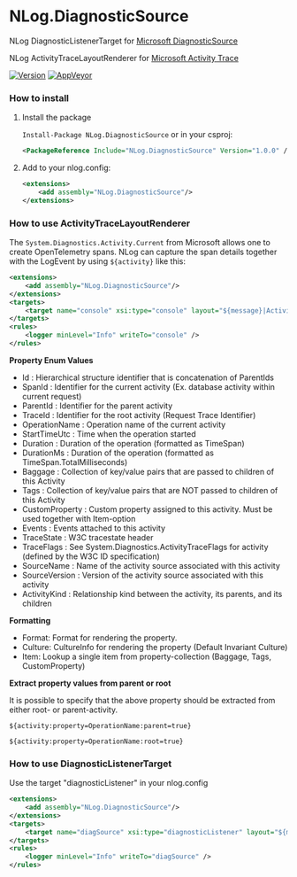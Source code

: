 # NLog.DiagnosticSource
NLog DiagnosticListenerTarget for [Microsoft DiagnosticSource](https://github.com/dotnet/runtime/blob/master/src/libraries/System.Diagnostics.DiagnosticSource/src/DiagnosticSourceUsersGuide.md)

NLog ActivityTraceLayoutRenderer for [Microsoft Activity Trace](https://github.com/dotnet/runtime/blob/master/src/libraries/System.Diagnostics.DiagnosticSource/src/ActivityUserGuide.md)

[![Version](https://badge.fury.io/nu/NLog.DiagnosticSource.svg)](https://www.nuget.org/packages/NLog.DiagnosticSource)
[![AppVeyor](https://img.shields.io/appveyor/ci/nlog/NLog-DiagnosticSource/master.svg)](https://ci.appveyor.com/project/nlog/NLog-DiagnosticSource/branch/master)

### How to install

1) Install the package

    `Install-Package NLog.DiagnosticSource` or in your csproj:

    ```xml
    <PackageReference Include="NLog.DiagnosticSource" Version="1.0.0" />
    ```

2) Add to your nlog.config:

    ```xml
    <extensions>
        <add assembly="NLog.DiagnosticSource"/>
    </extensions>
    ```

### How to use ActivityTraceLayoutRenderer
The `System.Diagnostics.Activity.Current` from Microsoft allows one to create OpenTelemetry spans. 
NLog can capture the span details together with the LogEvent by using `${activity}` like this:

```xml
<extensions>
    <add assembly="NLog.DiagnosticSource"/>
</extensions>
<targets>
    <target name="console" xsi:type="console" layout="${message}|ActivityId=${activity:property=TraceId}" />
</targets>
<rules>
    <logger minLevel="Info" writeTo="console" />
</rules>
```

**Property Enum Values**
- Id : Hierarchical structure identifier that is concatenation of ParentIds
- SpanId : Identifier for the current activity (Ex. database activity within current request)
- ParentId : Identifier for the parent activity
- TraceId : Identifier for the root activity (Request Trace Identifier)
- OperationName : Operation name of the current activity
- StartTimeUtc : Time when the operation started
- Duration : Duration of the operation (formatted as TimeSpan)
- DurationMs : Duration of the operation (formatted as TimeSpan.TotalMilliseconds)
- Baggage : Collection of key/value pairs that are passed to children of this Activity
- Tags : Collection of key/value pairs that are NOT passed to children of this Activity
- CustomProperty : Custom property assigned to this activity. Must be used together with Item-option
- Events : Events attached to this activity
- TraceState : W3C tracestate header
- TraceFlags : See System.Diagnostics.ActivityTraceFlags for activity (defined by the W3C ID specification) 
- SourceName : Name of the activity source associated with this activity
- SourceVersion : Version of the activity source associated with this activity
- ActivityKind : Relationship kind between the activity, its parents, and its children

**Formatting**
- Format: Format for rendering the property.
- Culture: CultureInfo for rendering the property (Default Invariant Culture)
- Item: Lookup a single item from property-collection (Baggage, Tags, CustomProperty)

**Extract property values from parent or root**

It is possible to specify that the above property should be extracted from either root- or parent-activity.

```
${activity:property=OperationName:parent=true}
```

```
${activity:property=OperationName:root=true}
```

### How to use DiagnosticListenerTarget

Use the target "diagnosticListener" in your nlog.config

```xml
<extensions>
    <add assembly="NLog.DiagnosticSource"/>
</extensions>
<targets>
    <target name="diagSource" xsi:type="diagnosticListener" layout="${message}" sourceName="nlog" eventName="${logger}" />
</targets>
<rules>
    <logger minLevel="Info" writeTo="diagSource" />
</rules>
```
